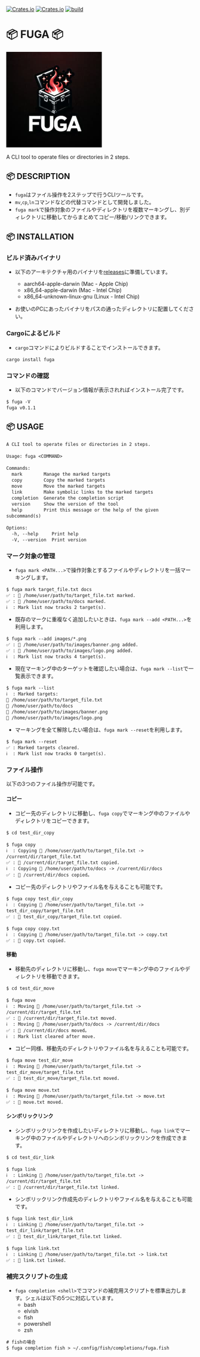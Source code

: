 [![Crates.io](https://img.shields.io/crates/v/fuga)](https://crates.io/crates/fuga)
[![Crates.io](https://img.shields.io/crates/l/fuga)](https://github.com/liebe-magi/fuga/blob/main/LICENSE)
[![build](https://github.com/liebe-magi/fuga/actions/workflows/build.yml/badge.svg?branch=main&event=push)](https://github.com/liebe-magi/fuga/actions/workflows/build.yml)

# 📦 FUGA 📦

![logo](/res/logo_256.jpg)

A CLI tool to operate files or directories in 2 steps.

## 📦 DESCRIPTION

- `fuga`はファイル操作を2ステップで行うCLIツールです。
- `mv`,`cp`,`ln`コマンドなどの代替コマンドとして開発しました。
- `fuga mark`で操作対象のファイルやディレクトリを複数マーキングし、別ディレクトリに移動してからまとめてコピー/移動/リンクできます。

## 📦 INSTALLATION

### ビルド済みバイナリ

- 以下のアーキテクチャ用のバイナリを[releases](https://github.com/liebe-magi/fuga/releases)に準備しています。

  - aarch64-apple-darwin (Mac - Apple Chip)
  - x86_64-apple-darwin (Mac - Intel Chip)
  - x86_64-unknown-linux-gnu (Linux - Intel Chip)

- お使いのPCにあったバイナリをパスの通ったディレクトリに配置してください。

### Cargoによるビルド

- `cargo`コマンドによりビルドすることでインストールできます。

```
cargo install fuga
```

### コマンドの確認

- 以下のコマンドでバージョン情報が表示されればインストール完了です。

```
$ fuga -V
fuga v0.1.1
```

## 📦 USAGE

```
A CLI tool to operate files or directories in 2 steps.

Usage: fuga <COMMAND>

Commands:
  mark        Manage the marked targets
  copy        Copy the marked targets
  move        Move the marked targets
  link        Make symbolic links to the marked targets
  completion  Generate the completion script
  version     Show the version of the tool
  help        Print this message or the help of the given subcommand(s)

Options:
  -h, --help     Print help
  -V, --version  Print version
```

### マーク対象の管理

- `fuga mark <PATH...>`で操作対象とするファイルやディレクトリを一括マーキングします。

```
$ fuga mark target_file.txt docs
✅ : 📄 /home/user/path/to/target_file.txt marked.
✅ : 📁 /home/user/path/to/docs marked.
ℹ️  : Mark list now tracks 2 target(s).
```

- 既存のマークに重複なく追加したいときは、`fuga mark --add <PATH...>`を利用します。

```
$ fuga mark --add images/*.png
✅ : 📄 /home/user/path/to/images/banner.png added.
✅ : 📄 /home/user/path/to/images/logo.png added.
ℹ️  : Mark list now tracks 4 target(s).
```

- 現在マーキング中のターゲットを確認したい場合は、`fuga mark --list`で一覧表示できます。

```
$ fuga mark --list
ℹ️  : Marked targets:
📄 /home/user/path/to/target_file.txt
📁 /home/user/path/to/docs
📄 /home/user/path/to/images/banner.png
📄 /home/user/path/to/images/logo.png
```

- マーキングを全て解除したい場合は、`fuga mark --reset`を利用します。

```
$ fuga mark --reset
✅ : Marked targets cleared.
ℹ️  : Mark list now tracks 0 target(s).
```

### ファイル操作

以下の3つのファイル操作が可能です。

#### コピー

- コピー先のディレクトリに移動し、`fuga copy`でマーキング中のファイルやディレクトリをコピーできます。

```
$ cd test_dir_copy

$ fuga copy
ℹ️  : Copying 📄 /home/user/path/to/target_file.txt -> /current/dir/target_file.txt
✅ : 📄 /current/dir/target_file.txt copied.
ℹ️  : Copying 📁 /home/user/path/to/docs -> /current/dir/docs
✅ : 📁 /current/dir/docs copied。
```

- コピー先のディレクトリやファイル名を与えることも可能です。

```
$ fuga copy test_dir_copy
ℹ️  : Copying 📄 /home/user/path/to/target_file.txt -> test_dir_copy/target_file.txt
✅ : 📄 test_dir_copy/target_file.txt copied.

$ fuga copy copy.txt
ℹ️  : Copying 📄 /home/user/path/to/target_file.txt -> copy.txt
✅ : 📄 copy.txt copied.
```

#### 移動

- 移動先のディレクトリに移動し、`fuga move`でマーキング中のファイルやディレクトリを移動できます。

```
$ cd test_dir_move

$ fuga move
ℹ️  : Moving 📄 /home/user/path/to/target_file.txt -> /current/dir/target_file.txt
✅ : 📄 /current/dir/target_file.txt moved.
ℹ️  : Moving 📁 /home/user/path/to/docs -> /current/dir/docs
✅ : 📁 /current/dir/docs moved。
ℹ️  : Mark list cleared after move.
```

- コピー同様、移動先のディレクトリやファイル名を与えることも可能です。

```
$ fuga move test_dir_move
ℹ️  : Moving 📄 /home/user/path/to/target_file.txt -> test_dir_move/target_file.txt
✅ : 📄 test_dir_move/target_file.txt moved.

$ fuga move move.txt
ℹ️  : Moving 📄 /home/user/path/to/target_file.txt -> move.txt
✅ : 📄 move.txt moved.
```

#### シンボリックリンク

- シンボリックリンクを作成したいディレクトリに移動し、`fuga link`でマーキング中のファイルやディレクトリへのシンボリックリンクを作成できます。

```
$ cd test_dir_link

$ fuga link
ℹ️  : Linking 📄 /home/user/path/to/target_file.txt -> /current/dir/target_file.txt
✅ : 📄 /current/dir/target_file.txt linked.
```

- シンボリックリンク作成先のディレクトリやファイル名を与えることも可能です。

```
$ fuga link test_dir_link
ℹ️  : Linking 📄 /home/user/path/to/target_file.txt -> test_dir_link/target_file.txt
✅ : 📄 test_dir_link/target_file.txt linked.

$ fuga link link.txt
ℹ️  : Linking 📄 /home/user/path/to/target_file.txt -> link.txt
✅ : 📄 link.txt linked.
```

### 補完スクリプトの生成

- `fuga completion <shell>`でコマンドの補完用スクリプトを標準出力します。シェルは以下の5つに対応しています。
  - bash
  - elvish
  - fish
  - powershell
  - zsh

```
# fishの場合
$ fuga completion fish > ~/.config/fish/completions/fuga.fish
```